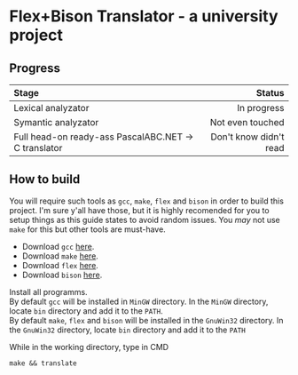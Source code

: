 # Flex+Bison Translator - a university project
## Progress
| Stage                                                | Status                 |
|:-----------------------------------------------------|-----------------------:|
| Lexical analyzator                                   |            In progress |
| Symantic analyzator                                  |       Not even touched |
| Full head-on ready-ass PascalABC.NET -> C translator | Don't know didn't read |

## How to build
You will require such tools as `gcc`, `make`, `flex` and `bison` in order to build this project. I'm sure y'all have those, but it is highly recomended for you to setup things as this guide states to avoid random issues. You *may* not use `make` for this but other tools are must-have.
* Download `gcc` [here](https://sourceforge.net/projects/mingw/files/Installer/mingw-get-setup.exe/download).
* Download `make` [here](https://sourceforge.net/projects/gnuwin32/files/make/3.81/make-3.81.exe/download).
* Download `flex` [here](https://sourceforge.net/projects/gnuwin32/files/flex/2.5.4a-1/flex-2.5.4a-1.exe/download).  
* Download `bison` [here](https://sourceforge.net/projects/gnuwin32/files/bison/2.4.1/bison-2.4.1-setup.exe/download).  

Install all programms.  
By default `gcc` will be installed in `MinGW` directory. In the `MinGW` directory, locate `bin` directory and add it to the `PATH`.  
By default `make`, `flex` and `bison` will be installed in the `GnuWin32` directory. In the `GnuWin32` directory, locate `bin` directory and add it to the `PATH`

While in the working directory, type in CMD

```
make && translate
```
